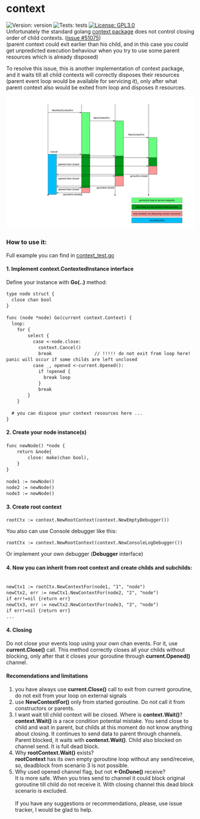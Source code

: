 # context
![Version: version](https://img.shields.io/badge/version-v1.0.1-success.svg)
![Tests: tests](https://img.shields.io/badge/tests-✔6|✘0-success.svg)
[![License: GPL3.0](https://img.shields.io/badge/License-GPL3.0-blue.svg)](https://www.gnu.org/licenses/gpl-3.0.html)
<br>
Unfortunately the standard golang [context package](https://github.com/golang/go/tree/master/src/context) does not control closing order of child contexts. ([issue #51075](https://github.com/golang/go/issues/51075))<br>
(parent context could exit earlier than his child, and in this case you could get unpredicted execution behaviour when you try to use some parent resources which is already disposed)

To resolve this issue, this is another implementation of context package, and it waits till all child contexts will correctly disposes their resources (parent event loop would be available for servicing it), only after what parent context also would be exited from loop and disposes it resources.

![alt tag](https://raw.githubusercontent.com/mcfly722/goPackages/main/context/schema.svg)

### How to use it:

Full example you can find in [context_test.go](https://github.com/mcfly722/goPackages/blob/main/context/context_test.go)

#### 1. Implement context.ContextedInstance interface
Define your instance with <b>Go(..)</b> method:
```
type node struct {
  close chan bool
}

func (node *node) Go(current context.Context) {
  loop:
  	for {
  		select {
  		  case <-node.close:
  		    context.Cancel()
  		    break                // !!!!! do not exit from loop here! panic will occur if some childs are left unclosed
  		  case _, opened <-current.Opened():
  		    if !opened {
  		      break loop
  		    }
  		    break
  		}
  	}

  # you can dispose your context resources here ...
}

```
#### 2. Create your node instance(s)
```
func newNode() *node {
	return &node{
		close: make(chan bool),
	}
}

node1 := newNode()
node2 := newNode()
node3 := newNode()

```
#### 3. Create root context
```
rootCtx := context.NewRootContext(context.NewEmptyDebugger())
```
You also can use Console debugger like this:
```
rootCtx := context.NewRootContext(context.NewConsoleLogDebugger())

```
Or implement your own debugger (<b>Debugger</b> interface)

#### 4. Now you can inherit from root context and create childs and subchilds:
```

newCtx1 := rootCtx.NewContextFor(node1, "1", "node")
newCtx2, err := newCtx1.NewContextFor(node2, "2", "node")
if err!=nil {return err}
newCtx3, err := newCtx2.NewContextFor(node3, "3", "node")
if err!=nil {return err}
...
```
#### 4. Closing
Do not close your events loop using your own chan events. For it, use <b>current.Close()</b> call. This method correctly closes all your childs without blocking, only after that it closes your goroutine through <b>current.Opened()</b> channel.


#### Recomendations and limitations
 1. you have always use <b>current.Close()</b> call to exit from current goroutine, do not exit from your loop on external signals
 2. use <b>NewContextFor()</b> only from started goroutine. Do not call it from constructors or parents.
 3. I want wait till child context will be closed. Where is <b>context.Wait()</b>?<br>
 <b>context.Wait()</b> is a race condition potential mistake. You send close to child and wait in parent, but childs at this moment do not know anything about closing. It continues to send data to parent through channels. Parent blocked, it waits with <b>contenxt.Wait()</b>. Child also blocked on channel send. It is full dead block.
 4. Why <b>rootContext.Wait()</b> exists?<br>
 <b>rootContext</b> has its own empty goroutine loop without any send/receive, so, deadblock from scenario 3 is not possible.
 5. Why used opened channel flag, but not <b><-OnDone()</b> receive?<br>
 It is more safe. When you tries send to channel it could block original goroutine till child do not receive it. With closing channel this dead block scenario is excluded.
 <br><br>
If you have any suggestions or recommendations, please, use issue tracker, I would be glad to help.
